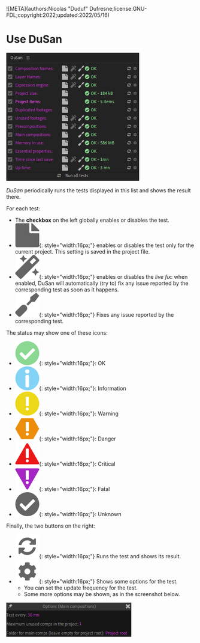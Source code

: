 ![META](authors:Nicolas "Duduf" Dufresne;license:GNU-FDL;copyright:2022;updated:2022/05/16)

# Use DuSan

![](img/screenshot.png)

*DuSan* periodically runs the tests displayed in this list and shows the result there.

For each test:

- The **checkbox** on the left globally enables or disables the test.
- ![](img/icons/file_d.svg){: style="width:16px;"} enables or disables the test only for the current project. This setting is saved in the project file.
- ![](img/icons/live_fix_d.svg){: style="width:16px;"} enables or disables the *live fix*: when enabled, DuSan will automatically (try to) fix any issue reported by the corresponding test as soon as it happens.
- ![](img/icons/fix.svg){: style="width:16px;"} Fixes any issue reported by the corresponding test.

The status may show one of these icons:

- ![](img/icons/check_g.svg){: style="width:16px;"}: OK
- ![](img/icons/information.svg){: style="width:16px;"}: Information
- ![](img/icons/warning.svg){: style="width:16px;"}: Warning
- ![](img/icons/danger.svg){: style="width:16px;"}: Danger
- ![](img/icons/critical.svg){: style="width:16px;"}: Critical
- ![](img/icons/fatal.svg){: style="width:16px;"}: Fatal
- ![](img/icons/check.svg){: style="width:16px;"}: Unknown

Finally, the two buttons on the right:

- ![](img/icons/update.svg){: style="width:16px;"} Runs the test and shows its result.
- ![](img/icons/options.svg){: style="width:16px;"} Shows some options for the test.
  - You can set the update frequency for the test.
  - Some more options may be shown, as in the screenshot below.

![](img/options.png)